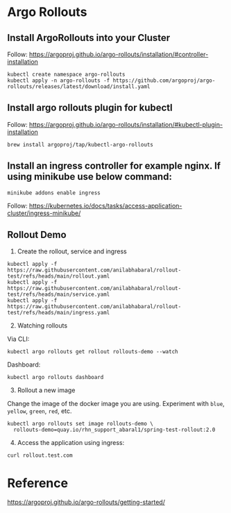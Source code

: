 # Argo Rollouts

## Install ArgoRollouts into your Cluster
Follow: https://argoproj.github.io/argo-rollouts/installation/#controller-installation
```
kubectl create namespace argo-rollouts
kubectl apply -n argo-rollouts -f https://github.com/argoproj/argo-rollouts/releases/latest/download/install.yaml
```

## Install argo rollouts plugin for kubectl
Follow: https://argoproj.github.io/argo-rollouts/installation/#kubectl-plugin-installation
```
brew install argoproj/tap/kubectl-argo-rollouts
```

## Install an ingress controller for example nginx. If using minikube use below command:
```
minikube addons enable ingress
```
Follow: https://kubernetes.io/docs/tasks/access-application-cluster/ingress-minikube/

## Rollout Demo

1. Create the rollout, service and ingress
```
kubectl apply -f https://raw.githubusercontent.com/anilabhabaral/rollout-test/refs/heads/main/rollout.yaml
kubectl apply -f https://raw.githubusercontent.com/anilabhabaral/rollout-test/refs/heads/main/service.yaml
kubectl apply -f https://raw.githubusercontent.com/anilabhabaral/rollout-test/refs/heads/main/ingress.yaml
```

2. Watching rollouts

Via CLI:
```
kubectl argo rollouts get rollout rollouts-demo --watch
```

Dashboard:
```
kubectl argo rollouts dashboard
```

3. Rollout a new image

Change the image of the docker image you are using. Experiment with `blue`, `yellow`, `green`, `red`, etc.  
```
kubectl argo rollouts set image rollouts-demo \
  rollouts-demo=quay.io/rhn_support_abaral1/spring-test-rollout:2.0
```

4. Access the application using ingress:
```
curl rollout.test.com
```




# Reference
https://argoproj.github.io/argo-rollouts/getting-started/
